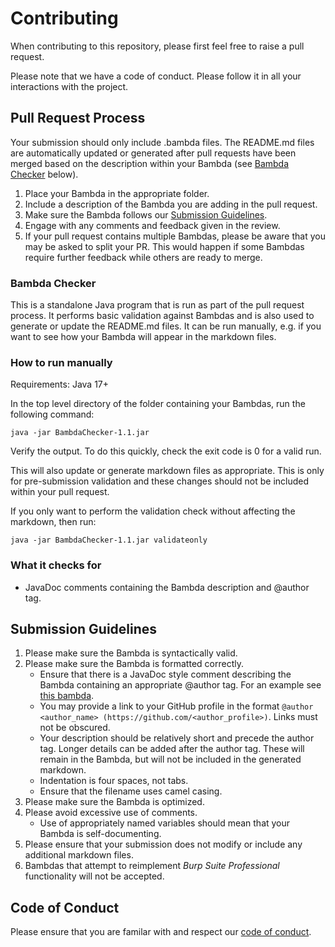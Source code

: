 # Contributing

When contributing to this repository, please first feel free to raise a pull request.

Please note that we have a code of conduct. Please follow it in all your interactions with the project.

## Pull Request Process

Your submission should only include .bambda files. The README.md files are automatically updated or generated after pull requests have been merged based on the description within your Bambda (see [Bambda Checker](#bambda-checker) below).
1. Place your Bambda in the appropriate folder.
2. Include a description of the Bambda you are adding in the pull request.
3. Make sure the Bambda follows our [Submission Guidelines](#submission-guidelines).
4. Engage with any comments and feedback given in the review.
5. If your pull request contains multiple Bambdas, please be aware that you may be asked to split your PR. This would happen if some Bambdas require further feedback while others are ready to merge.

### Bambda Checker
This is a standalone Java program that is run as part of the pull request process. It performs basic validation against Bambdas and is also used to generate or update the README.md files. It can be run manually, e.g. if you want to see how your Bambda will appear in the markdown files.

### How to run manually

Requirements: Java 17+

In the top level directory of the folder containing your Bambdas, run the following command:
```
java -jar BambdaChecker-1.1.jar
```

Verify the output. To do this quickly, check the exit code is 0 for a valid run. 

This will also update or generate markdown files as appropriate. This is only for pre-submission validation and these changes should not be included within your pull request.

If you only want to perform the validation check without affecting the markdown, then run:

```
java -jar BambdaChecker-1.1.jar validateonly
```

### What it checks for

- JavaDoc comments containing the Bambda description and @author tag.

## Submission Guidelines

1. Please make sure the Bambda is syntactically valid.
2. Please make sure the Bambda is formatted correctly.
   - Ensure that there is a JavaDoc style comment describing the Bambda containing an appropriate @author tag. For an example see [this bambda](https://github.com/PortSwigger/bambdas/blob/main/Proxy/HTTP/FilterOnCookieValue.bambda).
   - You may provide a link to your GitHub profile in the format `@author <author_name> (https://github.com/<author_profile>)`. Links must not be obscured.
   - Your description should be relatively short and precede the author tag. Longer details can be added after the author tag. These will remain in the Bambda, but will not be included in the generated markdown.
   - Indentation is four spaces, not tabs.
   - Ensure that the filename uses camel casing.
3. Please make sure the Bambda is optimized.
4. Please avoid excessive use of comments.
   - Use of appropriately named variables should mean that your Bambda is self-documenting.
5. Please ensure that your submission does not modify or include any additional markdown files.
6. Bambdas that attempt to reimplement *Burp Suite Professional* functionality will not be accepted.

## Code of Conduct
Please ensure that you are familar with and respect our [code of conduct](https://github.com/PortSwigger/bambdas/blob/main/CODE_OF_CONDUCT.md).
